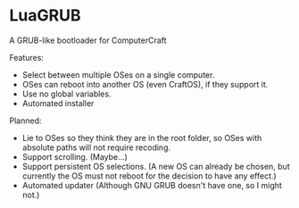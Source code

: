 LuaGRUB
=======
A GRUB-like bootloader for ComputerCraft

Features:
- Select between multiple OSes on a single computer.
- OSes can reboot into another OS (even CraftOS), if they support it.
- Use no global variables.
- Automated installer

Planned:
- Lie to OSes so they think they are in the root folder, so OSes with absolute paths will not require recoding.
- Support scrolling. (Maybe...)
- Support persistent OS selections. (A new OS can already be chosen, but currently the OS must not reboot for the decision to have any effect.)
- Automated updater (Although GNU GRUB doesn't have one, so I might not.)

